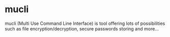 # mucli
mucli (Multi Use Command Line Interface) is tool offering lots of possibilities such as file encryption/decryption, secure passwords storing and more...

